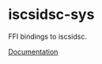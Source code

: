 # iscsidsc-sys #
FFI bindings to iscsidsc.

[Documentation](https://retep998.github.io/doc/iscsidsc-sys/)
